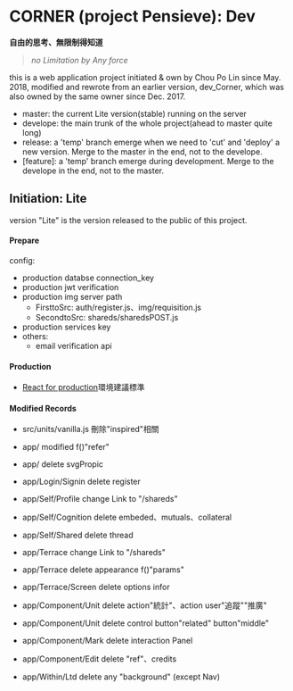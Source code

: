 # CORNER (project Pensieve): Dev
__自由的思考、無限制得知道__

> _no Limitation by Any force_

this is a web application project initiated & own by Chou Po Lin since May. 2018, modified and rewrote from an earlier version, dev_Corner, which was also owned by the same owner since Dec. 2017.

- master: the current Lite version(stable) running on the server
- develope: the main trunk of the whole project(ahead to master quite long)
- release: a 'temp' branch emerge when we need to 'cut' and 'deploy' a new version. Merge to the master in the end, not to the develope.
- [feature]: a 'temp' branch emerge during development. Merge to the develope in the end, not to the master.

## Initiation: Lite

version "Lite" is the version released to the public of this project.


#### Prepare
config:
- production databse connection_key
- production jwt verification
- production img server path
    - FirsttoSrc: auth/register.js、img/requisition.js
    - SecondtoSrc: shareds/sharedsPOST.js
- production services key
- others:
    - email verification api


#### Production
- [React for production](https://reactjs.org/docs/optimizing-performance.html#use-the-production-build)環境建議標準

#### Modified Records
- src/units/vanilla.js 刪除"inspired"相關

- app/               modified f()"refer"
- app/               delete svgPropic

- app/Login/Signin   delete register
- app/Self/Profile   change Link to "/shareds"
- app/Self/Cognition delete embeded、mutuals、collateral
- app/Self/Shared    delete thread
- app/Terrace        change Link to "/shareds"
- app/Terrace        delete appearance f()"params"
- app/Terrace/Screen delete options infor
- app/Component/Unit delete action"統計"、action user"追蹤""推廣"
- app/Component/Unit delete control button"related" button"middle"
- app/Component/Mark delete interaction Panel
- app/Component/Edit delete "ref"、credits

- app/Within/Ltd     delete any "background" (except Nav)
